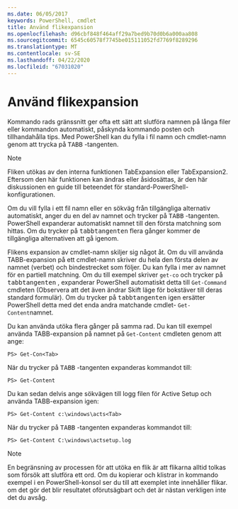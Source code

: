 ```yaml
---
ms.date: 06/05/2017
keywords: PowerShell, cmdlet
title: Använd flikexpansion
ms.openlocfilehash: d96cbf848f464aff29a7bed9b70d0b6a000aa808
ms.sourcegitcommit: 6545c60578f7745be015111052fd7769f8289296
ms.translationtype: MT
ms.contentlocale: sv-SE
ms.lasthandoff: 04/22/2020
ms.locfileid: "67031020"
---
```

# <a name="using-tab-expansion"></a>Använd flikexpansion

Kommando rads gränssnitt ger ofta ett sätt att slutföra namnen på långa filer eller kommandon automatiskt, påskynda kommando posten och tillhandahålla tips. Med PowerShell kan du fylla i fil namn och cmdlet-namn genom att trycka på <kbd>TABB</kbd> -tangenten.

> [!NOTE]
> Fliken utökas av den interna funktionen TabExpansion eller TabExpansion2. Eftersom den här funktionen kan ändras eller åsidosättas, är den här diskussionen en guide till beteendet för standard-PowerShell-konfigurationen.

Om du vill fylla i ett fil namn eller en sökväg från tillgängliga alternativ automatiskt, anger du en del av namnet och trycker på <kbd>TABB</kbd> -tangenten. PowerShell expanderar automatiskt namnet till den första matchning som hittas. Om du trycker på <kbd>tabbtangenten</kbd> flera gånger kommer de tillgängliga alternativen att gå igenom.

Flikens expansion av cmdlet-namn skiljer sig något åt. Om du vill använda TABB-expansion på ett cmdlet-namn skriver du hela den första delen av namnet (verbet) och bindestrecket som följer. Du kan fylla i mer av namnet för en partiell matchning. Om du till exempel skriver `get-co` och trycker på <kbd>tabbtangenten</kbd> , expanderar PowerShell automatiskt detta till `Get-Command` cmdleten (Observera att det även ändrar Skift läge för bokstäver till deras standard formulär). Om du trycker på <kbd>tabbtangenten</kbd> igen ersätter PowerShell detta med det enda andra matchande cmdlet- `Get-Content`namnet.

Du kan använda utöka flera gånger på samma rad. Du kan till exempel använda TABB-expansion på namnet på `Get-Content` cmdleten genom att ange:

```
PS> Get-Con<Tab>
```

När du trycker på <kbd>TABB</kbd> -tangenten expanderas kommandot till:

```
PS> Get-Content
```

Du kan sedan delvis ange sökvägen till logg filen för Active Setup och använda TABB-expansion igen:

```
PS> Get-Content c:\windows\acts<Tab>
```

När du trycker på <kbd>TABB</kbd> -tangenten expanderas kommandot till:

```
PS> Get-Content C:\windows\actsetup.log
```

> [!NOTE]
> En begränsning av processen för att utöka en flik är att flikarna alltid tolkas som försök att slutföra ett ord. Om du kopierar och klistrar in kommando exempel i en PowerShell-konsol ser du till att exemplet inte innehåller flikar. om det gör det blir resultatet oförutsägbart och det är nästan verkligen inte det du avsåg.
